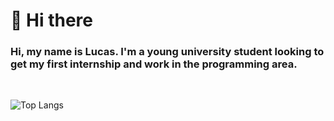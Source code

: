 <h1>👋 Hi there</h1>
<h3>Hi, my name is Lucas. I'm a young university student looking to get my first internship and work in the programming area.
</h3><br>

![Top Langs](https://github-readme-stats.vercel.app/api/top-langs/?username=lucasvieirazx&langs_count=8)
